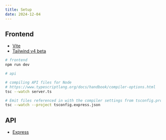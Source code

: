```yaml
---
title: Setup
date: 2024-12-04
---
```


## Frontend

- [Vite]()
- [Tailwind v4 beta](https://tailwindcss.com/docs/v4-beta)

```bash
# frontend
npm run dev

# api

# compiling API files for Node
# https://www.typescriptlang.org/docs/handbook/compiler-options.html
tsc --watch server.ts 

# Emit files referenced in with the compiler settings from tsconfig.production.json
tsc --watch --project tsconfig.express.json

```

## API

- [Express]()